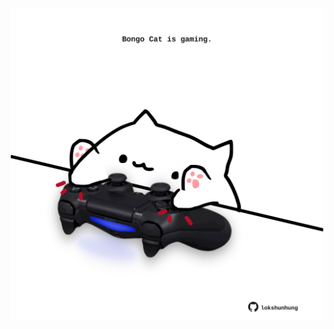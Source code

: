 <!-- built at 19/05/2021, 05:12:58 UTC -->
<p align="center">
  <img width="500" height="500" src="./ReadmeImage.svg">
</p>
